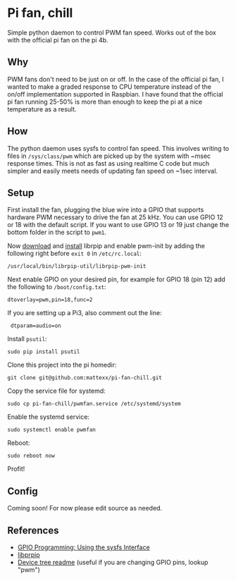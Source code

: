 # Pi fan, chill

Simple python daemon to control PWM fan speed. Works out of the box with the official pi fan on the
pi 4b.

## Why

PWM fans don't need to be just on or off. In the case of the official pi fan, I wanted to make a
graded response to CPU temperature instead of the on/off implementation supported in Raspbian. I
have found that the official pi fan running 25-50% is more than enough to keep the pi at a nice
temperature as a result.

## How

The python daemon uses sysfs to control fan speed. This involves writing to files in
`/sys/class/pwm` which are picked up by the system with ~msec response times. This is not as fast as
using realtime C code but much simpler and easily meets needs of updating fan speed on ~1sec
interval.

## Setup

First install the fan, plugging the blue wire into a GPIO that supports hardware PWM necessary to
drive the fan at 25 kHz. You can use GPIO 12 or 18 with the default script. If you want to use GPIO
13 or 19 just change the bottom folder in the script to `pwm1`.

Now [download](https://librpip.frasersdev.net/get/download/) and
[install](https://librpip.frasersdev.net/get/install/) librpip and enable pwm-init by adding the
following right before `exit 0` in `/etc/rc.local`:

    /usr/local/bin/librpip-util/librpip-pwm-init

Next enable GPIO on your desired pin, for example for GPIO 18 (pin 12) add the following to
`/boot/config.txt`:

    dtoverlay=pwm,pin=18,func=2

If you are setting up a Pi3, also comment out the line:

     dtparam=audio=on

Install `psutil`:

    sudo pip install psutil

Clone this project into the pi homedir:

    git clone git@github.com:mattexx/pi-fan-chill.git

Copy the service file for systemd:

    sudo cp pi-fan-chill/pwmfan.service /etc/systemd/system

Enable the systemd service:

    sudo systemctl enable pwmfan

Reboot:

    sudo reboot now

Profit!

## Config

Coming soon! For now please edit source as needed.

## References

- [GPIO Programming: Using the sysfs Interface](https://www.ics.com/blog/gpio-programming-using-sysfs-interface)
- [libprpip](https://librpip.frasersdev.net/)
- [Device tree
  readme](https://github.com/raspberrypi/linux/blob/rpi-4.19.y/arch/arm/boot/dts/overlays/README)
  (useful if you are changing GPIO pins, lookup "pwm")
